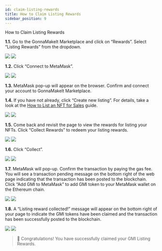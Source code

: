 ```yaml
---
id: claim-listing-rewards
title: How to Claim Listing Rewards
sidebar_position: 9
---
```


How to Claim Listing Rewards

**1.1.** Go to the GonnaMakeIt Marketplace and click on “Rewards”. Select “Listing Rewards” from the dropdown.

![](../assets/images/listing-reward-main-page-light.png#gh-light-mode-only)
![](../assets/images/listing-reward-main-page-dark.png#gh-dark-mode-only)

**1.2.** Click “Connect to MetaMask”.

![](../assets/images/listing-reward-connect-metamask-light.png#gh-light-mode-only)
![](../assets/images/listing-reward-connect-metamask-dark.png#gh-dark-mode-only)

**1.3.** MetaMask pop-up will appear on the browser. Confirm and connect your account to GonnaMakeIt Marketplace.

**1.4.** If you have not already, click “Create new listing”. For details, take a look at the [How to List an NFT for Sales](/docs/guides/list-nft) guide.

![](../assets/images/listing-reward-list-to-unlock-light.png#gh-light-mode-only)
![](../assets/images/listing-reward-list-to-unlock-dark.png#gh-dark-mode-only)

**1.5.** Come back and revisit the page to view the rewards for listing your NFTs. Click “Collect Rewards” to redeem your listing rewards.

![](../assets/images/listing-reward-collect-rewards-light.png#gh-light-mode-only)
![](../assets/images/listing-reward-collect-rewards-dark.png#gh-dark-mode-only)

**1.6.** Click “Collect”.

![](../assets/images/listing-reward-collect-light.png#gh-light-mode-only)
![](../assets/images/listing-reward-collect-dark.png#gh-dark-mode-only)

**1.7.** MetaMask will pop-up. Confirm the transaction by paying the gas fee.  You will see a transaction pending message on the bottom right of the web page indicating that the transaction has been posted to the blockchain. Click “Add GMI to MetaMask” to add GMI token to your MetaMask wallet on the Ethereum chain.

![](../assets/images/listing-reward-add-to-metamask-light.png#gh-light-mode-only)
![](../assets/images/listing-reward-add-to-metamask-dark.png#gh-dark-mode-only)

**1.8.** A “Listing reward collected!” message will appear on the bottom right of your page to indicate the GMI tokens have been claimed and the transaction has been successfully posted to the blockchain.

![](../assets/images/listing-reward-collected-light.png#gh-light-mode-only)
![](../assets/images/listing-reward-collected-dark.png#gh-dark-mode-only)

> :clap: 
> Congratulations!  You have successfully claimed your GMI Listing Rewards.
